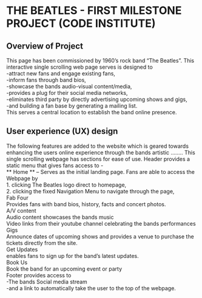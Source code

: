 # THE BEATLES - FIRST MILESTONE PROJECT (CODE INSTITUTE)

## Overview of Project
This page has been commissioned by 1960’s rock band “The Beatles”.  This interactive single scrolling web page serves is designed to<br/>
-attract new fans and engage existing fans,<br/>
-inform fans through band bios,<br/>
-showcase the bands audio-visual content/media,<br/>
-provides a plug for their social media networks,<br/>
-eliminates third party by directly advertising upcoming shows and gigs,<br/>
-and building a fan base by generating a mailing list.<br/>
This serves a central location to establish the band online presence.
 

## User experience (UX) design 
The following features are added to the website which is geared towards enhancing the users online experience through the 
bands artistic ……..  This single scrolling webpage has sections for ease of use.
Header provides a static menu that gives fans access to -<br/>
    ** Home ** – Serves as the initial landing page. Fans are able to access the Webpage by<br/>
        1.	clicking The Beatles logo direct to homepage,<br/>
        2.	clicking the fixed Navigation Menu to navigate through the page,<br/>
    Fab Four <br/>
        Provides fans with band bios, history, facts and concert photos.<br/>
    A/V content <br/>
        Audio content showcases the bands music<br/>
        Video links from their youtube channel celebrating the bands performances<br/>
    Gigs <br/>
        Announce dates of upcoming shows and provides a venue to purchase the tickets directly from the site.<br/>
    Get Updates <br/>
        enables fans to sign up for the band’s latest updates.<br/>
    Book Us<br/>
        Book the band for an upcoming event or party<br/>
    Footer provides access to <br/>
        -The bands Social media stream<br/>
        -and a link to automatically take the user to the top of the webpage. <br/>
	



